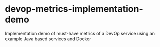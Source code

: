 # devop-metrics-implementation-demo
Implementation demo of must-have metrics of a DevOp service using an example Java based services and Docker
